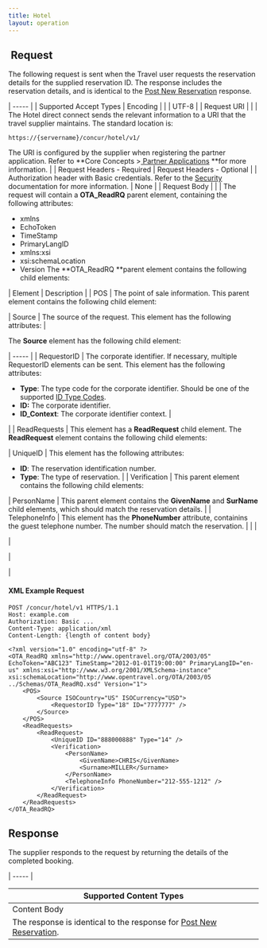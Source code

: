 ```yaml
---
title: Hotel 
layout: operation
---
```





##   Request

The following request is sent when the Travel user requests the reservation details for the supplied reservation ID. The response includes the reservation details, and is identical to the [Post New Reservation][1] response.

| ----- |
|  Supported Accept Types |  Encoding |
|   |  UTF-8 |
|  Request URI |   |
|  The Hotel direct connect sends the relevant information to a URI that the travel supplier maintains. The standard location is:

    https://{servername}/concur/hotel/v1/

The URI is configured by the supplier when registering the partner application. Refer to **Core Concepts >[ Partner Applications][2] **for more information. |
|  Request Headers - Required |  Request Headers - Optional |
|  Authorization header with Basic credentials. Refer to the [Security][3] documentation for more information. |  None |
|  Request Body |   |
|  The request will contain a **OTA_ReadRQ** parent element, containing the following attributes:
* xmlns
* EchoToken
* TimeStamp
* PrimaryLangID
* xmlns:xsi
* xsi:schemaLocation
* Version
The **OTA_ReadRQ **parent element contains the following child elements:

|  Element |  Description |
|  POS |  The point of sale information. This parent element contains the following child element:

|  Source |  The source of the request. This element has the following attributes:  |

The **Source** element has the following child element:

| ----- |
|  RequestorID |  The corporate identifier. If necessary, multiple RequestorID elements can be sent. This element has the following attributes:

* **Type**: The type code for the corporate identifier. Should be one of the supported [ID Type Codes][4].
* **ID:** The corporate identifier.
* **ID_Context**: The corporate identifier context.
 |

 |
|  ReadRequests |  This element has a **ReadRequest** child element. The **ReadRequest** element contains the following child elements:

|  UniqueID |  This element has the following attributes:

* **ID**: The reservation identification number.
* **Type**: The type of reservation.
 |
|  Verification |  This parent element contains the following child elements:

|  PersonName |  This parent element contains the **GivenName** and **SurName** child elements, which should match the reservation details. |
|  TelephoneInfo |  This element has the **PhoneNumber** attribute, containins the guest telephone number. The number should match the reservation. |   | |

 |

 |

 |

####  XML Example Request

    POST /concur/hotel/v1 HTTPS/1.1
    Host: example.com
    Authorization: Basic ...
    Content-Type: application/xml
    Content-Length: {length of content body}

    <?xml version="1.0" encoding="utf-8" ?>
    <OTA_ReadRQ xmlns="http://www.opentravel.org/OTA/2003/05" EchoToken="ABC123" TimeStamp="2012-01-01T19:00:00" PrimaryLangID="en-us" xmlns:xsi="http://www.w3.org/2001/XMLSchema-instance" xsi:schemaLocation="http://www.opentravel.org/OTA/2003/05 ../Schemas/OTA_ReadRQ.xsd" Version="1">
        <POS>
            <Source ISOCountry="US" ISOCurrency="USD">
                <RequestorID Type="18" ID="7777777" />
            </Source>
        </POS>
        <ReadRequests>
            <ReadRequest>
                <UniqueID ID="888000888" Type="14" />
                <Verification>
                    <PersonName>
                        <GivenName>CHRIS</GivenName>
                        <Surname>MILLER</Surname>
                    </PersonName>
                    <TelephoneInfo PhoneNumber="212-555-1212" />
                </Verification>
            </ReadRequest>
        </ReadRequests>
    </OTA_ReadRQ>

##  Response

The supplier responds to the request by returning the details of the completed booking.

| ----- |

| Supported Content Types                                                  |
| ------------------------------------------------------------------------ |
| Content Body                                                             |
| The response is identical to the response for [Post New Reservation][1]. |

  


[1]: https://developer.concur.com/direct-connects/hotel/post-new-reservation
[2]: https://developer.concur.com/overview/partner-applications
[3]: https://developer.concur.com/node/434#security
[4]: https://developer.concur.com/node/434#idtypes
